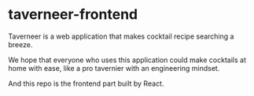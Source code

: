 # taverneer-frontend

Taverneer is a web application that makes cocktail recipe searching a breeze.

We hope that everyone who uses this application could make cocktails at home with ease, like a pro tavernier with an engineering mindset.

And this repo is the frontend part built by React.
